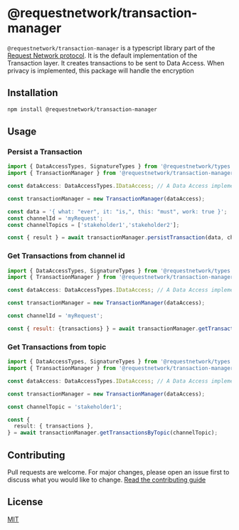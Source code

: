 # @requestnetwork/transaction-manager

`@requestnetwork/transaction-manager` is a typescript library part of the [Request Network protocol](https://github.com/RequestNetwork/requestNetwork).
It is the default implementation of the Transaction layer. It creates transactions to be sent to Data Access.
When privacy is implemented, this package will handle the encryption

## Installation

```bash
npm install @requestnetwork/transaction-manager
```

## Usage

### Persist a Transaction

```javascript
import { DataAccessTypes, SignatureTypes } from '@requestnetwork/types';
import { TransactionManager } from '@requestnetwork/transaction-manager';

const dataAccess: DataAccessTypes.IDataAccess; // A Data Access implementation, for example @requestnetwork/data-access

const transactionManager = new TransactionManager(dataAccess);

const data = '{ what: "ever", it: "is,", this: "must", work: true }';
const channelId = 'myRequest';
const channelTopics = ['stakeholder1','stakeholder2'];

const { result } = await transactionManager.persistTransaction(data, channelId, channelTopics);
```

### Get Transactions from channel id

```javascript
import { DataAccessTypes, SignatureTypes } from '@requestnetwork/types';
import { TransactionManager } from '@requestnetwork/transaction-manager';

const dataAccess: DataAccessTypes.IDataAccess; // A Data Access implementation, for example @requestnetwork/data-access

const transactionManager = new TransactionManager(dataAccess);

const channelId = 'myRequest';

const { result: {transactions} } = await transactionManager.getTransactionsByChannelId(channelId);
```

### Get Transactions from topic

```typescript
import { DataAccessTypes, SignatureTypes } from '@requestnetwork/types';
import { TransactionManager } from '@requestnetwork/transaction-manager';

const dataAccess: DataAccessTypes.IDataAccess; // A Data Access implementation, for example @requestnetwork/data-access

const transactionManager = new TransactionManager(dataAccess);

const channelTopic = 'stakeholder1';

const {
  result: { transactions },
} = await transactionManager.getTransactionsByTopic(channelTopic);
```

## Contributing

Pull requests are welcome. For major changes, please open an issue first to discuss what you would like to change.
[Read the contributing guide](/CONTRIBUTING.md)

## License

[MIT](/LICENSE)

